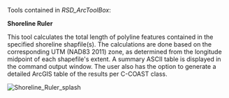Tools contained in *RSD_ArcToolBox*:

**Shoreline Ruler**

This tool calculates the total length of polyline features contained in the specified shoreline shapfile(s).  The calculations are done based on the corresponding UTM (NAD83 2011) zone, as determined from the longitude midpoint of each shapefile's extent.  A summary ASCII table is displayed in the command output window.  The user also has the option to generate a detailed ArcGIS table of the results per C-COAST class.

![Shoreline_Ruler_splash](https://github.com/forkozi/RSD_ArcToolBox/blob/master/images/ShorelineRuler.PNG?raw=true)
